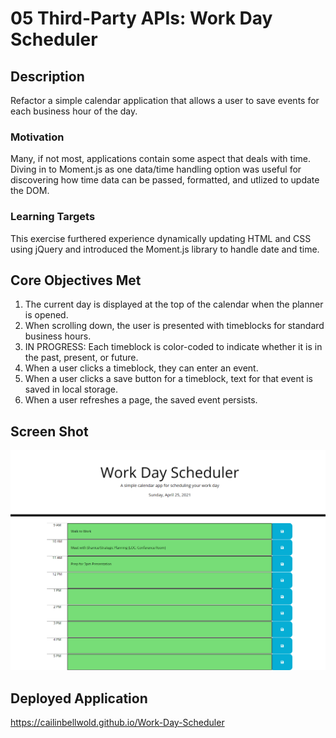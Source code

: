 # 05 Third-Party APIs: Work Day Scheduler

## Description
Refactor a simple calendar application that allows a user to save events for each business hour of the day.

### Motivation
Many, if not most, applications contain some aspect that deals with time. Diving in to Moment.js as one data/time handling option was useful for discovering how time data can be passed, formatted, and utlized to update the DOM.

### Learning Targets
This exercise furthered experience dynamically updating HTML and CSS using jQuery and introduced the Moment.js library to handle date and time.

## Core Objectives Met

1. The current day is displayed at the top of the calendar when the planner is opened.
2. When scrolling down, the user is presented with timeblocks for standard business hours.
3. IN PROGRESS: Each timeblock is color-coded to indicate whether it is in the past, present, or future.
4. When a user clicks a timeblock, they can enter an event.
5. When a user clicks a save button for a timeblock, text for that event is saved in local storage.
6. When a user refreshes a page, the saved event persists. 

## Screen Shot

![My work day scheduler, including date, timeblocks, and save-buttons.](./images/Work-Day-Scheduler-Screenshot01.png)

## Deployed Application

https://cailinbellwold.github.io/Work-Day-Scheduler
#

